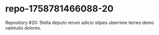 # repo-1758781466088-20
Repository #20: Stella deputo rerum adicio stipes uberrime terreo demo valetudo dolores.
